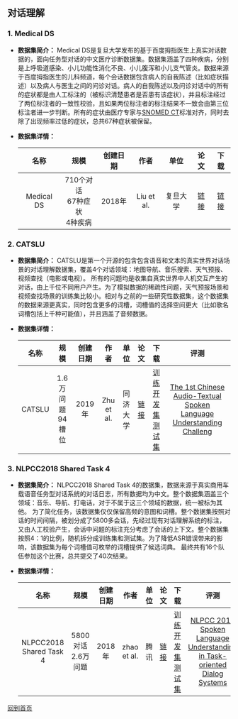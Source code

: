&nbsp;
## 对话理解

### 1. Medical DS
- <strong>数据集简介：</strong>
Medical DS是复旦大学发布的基于百度拇指医生上真实对话数据的，面向任务型对话的中文医疗诊断数据集。数据集涵盖了四种疾病，分别是上呼吸道感染、小儿功能性消化不良、小儿腹泻和小儿支气管炎。数据来源于百度拇指医生的儿科频道，每个会话数据包含病人的自我陈述（比如症状描述）以及病人与医生之间的问诊对话。病人的自我陈述以及问诊对话中的所有的症状都是由人工标注的（被标识清楚患者是否患有该症状），并且标注经过了两位标注者的一致性校验，且如果两位标注者的标注结果不一致会由第三位标注者进一步判断。所有的症状由医疗专家与[SNOMED CT](https://www.snomed.org/snomed-ct)标准对齐，同时去除了出现频率过低的症状，总共67种症状被保留。


- <strong>数据集详情：</strong>

    |  名称 | 规模 | 创建日期 | 作者 | 单位 | 论文 | 下载 |
    | :---: | :---:| :---: | :---: | :---: | :---: | :---: |
    | Medical DS | 710个对话 <br> 67种症状 <br> 4种疾病 | 2018年 | Liu et al. | 复旦大学 | [链接](http://www.sdspeople.fudan.edu.cn/zywei/paper/liu-acl2018.pdf) | [链接](http://www.sdspeople.fudan.edu.cn/zywei/data/acl2018-mds.zip)|


### 2. CATSLU
- <strong>数据集简介：</strong>
CATSLU是第一个开源的包含包含语音和文本的真实世界对话场景的对话理解数据集，覆盖4个对话领域：地图导航、音乐搜索、天气预报、视频查找（电影或电视）。
所有的问题均是收集自真实世界中人机交互产生的对话，由上千位不同用户产生。为了模拟数据的稀疏性问题，天气预报场景和视频查找场景的训练集比较小。相对与之前的一些研究性数据集，这个数据集的数据来源更真实，同时包含更多的词槽，词槽值的选择空间更大（比如歌名词槽包括上千种可能值），并且涵盖了音频数据。

- <strong>数据集详情：</strong>

    |  名称 | 规模 | 创建日期 | 作者 | 单位 | 论文 | 下载 | 评测 |
    | :---: | :---:| :---: | :---: | :---: | :---: | :---: | :---: |
    | CATSLU | 1.6万问题 <br> 94槽位 | 2019年 | Zhu et al. | 同济大学 | [链接](https://dl.acm.org/doi/pdf/10.1145/3340555.3356098) | [训练开发集](https://drive.google.com/file/d/1Wpzfq_qbUJm2ddjUO9oNYBAG83MJZxf2/view) <br> [测试集](https://drive.google.com/file/d/1DO2lYYXk7lEMoFQeY2XdK1irZHDhiDEA/view) | [The 1st Chinese Audio-Textual Spoken Language Understanding Challeng](https://sites.google.com/view/CATSLU/home) |

### 3. NLPCC2018 Shared Task 4 
- <strong>数据集简介：</strong>
NLPCC2018 Shared Task 4的数据集，数据来源于真实商用车载语音任务型对话系统的对话日志，所有数据均为中文。整个数据集涵盖三个领域：音乐、导航、打电话，对于不属于这三个领域的数据，统一被标为其他。
为了简化任务，该数据集仅仅保留高频的意图和词槽。整个数据集按照对话的时间间隔，被划分成了5800多会话，先经过现有对话理解系统的标注，又由人工校验产生，会话中问题的标注充分考虑了会话的上下文。整个数据集按照4：1的比例，随机拆分成训练集和测试集。为了降低ASR错误带来的影响，该数据集为每个词槽值可枚举的词槽提供了候选词典。
最终共有16个队伍参加这个比赛，总共提交了40次结果。

- <strong>数据集详情：</strong>

    |  名称 | 规模 | 创建日期 | 作者 | 单位 | 论文 | 下载 | 评测 |
    | :---: | :---:| :---: | :---: | :---: | :---: | :---: | :---: |
    | NLPCC2018 Shared Task 4 | 5800对话 <br> 2.6万问题 | 2018年 | zhao et al. | 腾讯 | [链接](http://tcci.ccf.org.cn/conference/2018/papers/EV33.pdf) | [训练开发集](http://tcci.ccf.org.cn/conference/2018/dldoc/trainingdata04.zip) <br> [测试集](http://tcci.ccf.org.cn/conference/2018/dldoc/tasktestdata04.zip) | [NLPCC 2018 Spoken Language Understanding in Task-oriented Dialog Systems](http://tcci.ccf.org.cn/conference/2018/taskdata.php) |



[回到首页](/en/dataset.md)
